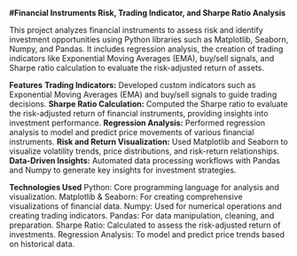 **#Financial Instruments Risk, Trading Indicator, and Sharpe Ratio Analysis**

This project analyzes financial instruments to assess risk and identify investment opportunities using Python libraries such as Matplotlib, Seaborn, Numpy, and Pandas. It includes regression analysis, the creation of trading indicators like Exponential Moving Averages (EMA), buy/sell signals, and Sharpe ratio calculation to evaluate the risk-adjusted return of assets.

**Features**
**Trading Indicators:** Developed custom indicators such as Exponential Moving Averages (EMA) and buy/sell signals to guide trading decisions.
**Sharpe Ratio Calculation:** Computed the Sharpe ratio to evaluate the risk-adjusted return of financial instruments, providing insights into investment performance.
**Regression Analysis:** Performed regression analysis to model and predict price movements of various financial instruments.
**Risk and Return Visualization:** Used Matplotlib and Seaborn to visualize volatility trends, price distributions, and risk-return relationships.
**Data-Driven Insights:** Automated data processing workflows with Pandas and Numpy to generate key insights for investment strategies.

**Technologies Used**
Python: Core programming language for analysis and visualization.
Matplotlib & Seaborn: For creating comprehensive visualizations of financial data.
Numpy: Used for numerical operations and creating trading indicators.
Pandas: For data manipulation, cleaning, and preparation.
Sharpe Ratio: Calculated to assess the risk-adjusted return of investments.
Regression Analysis: To model and predict price trends based on historical data.
